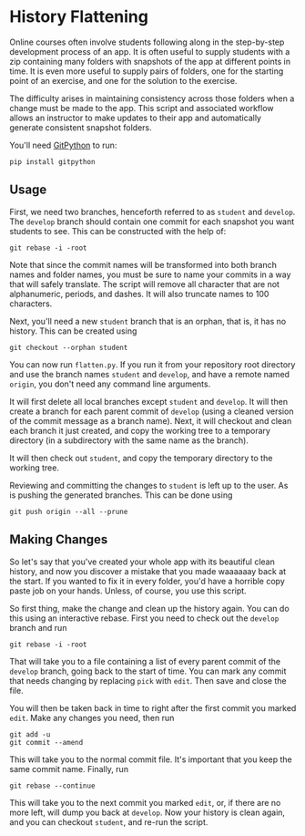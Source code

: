 # History Flattening

Online courses often involve students following along in the step-by-step development process of an app. It is often useful to supply students with a zip containing many folders with snapshots of the app at different points in time. It is even more useful to supply pairs of folders, one for the starting point of an exercise, and one for the solution to the exercise.

The difficulty arises in maintaining consistency across those folders when a change must be made to the app. This script and associated workflow allows an instructor to make updates to their app and automatically generate consistent snapshot folders.

You'll need [GitPython](https://github.com/gitpython-developers/GitPython) to run:

    pip install gitpython

## Usage

First, we need two branches, henceforth referred to as `student` and `develop`. The `develop` branch should contain one commit for each snapshot you want students to see. This can be constructed with the help of:

    git rebase -i -root

Note that since the commit names will be transformed into both branch names and folder names, you must be sure to name your commits in a way that will safely translate. The script will remove all character that are not alphanumeric, periods, and dashes. It will also truncate names to 100 characters.

Next, you'll need a new `student` branch that is an orphan, that is, it has no history. This can be created using

    git checkout --orphan student

You can now run `flatten.py`. If you run it from your repository root directory and use the branch names `student` and `develop`, and have a remote named `origin`, you don't need any command line arguments.

It will first delete all local branches except `student` and `develop`. It will then create a branch for each parent commit of `develop` (using a cleaned version of the commit message as a branch name). Next, it will checkout and clean each branch it just created, and copy the working tree to a temporary directory (in a subdirectory with the same name as the branch).

It will then check out `student`, and copy the temporary directory to the working tree.

Reviewing and committing the changes to `student` is left up to the user. As is pushing the generated branches. This can be done using

    git push origin --all --prune

## Making Changes

So let's say that you've created your whole app with its beautiful clean history, and now you discover a mistake that you made waaaaaay back at the start. If you wanted to fix it in every folder, you'd have a horrible copy paste job on your hands. Unless, of course, you use this script.

So first thing, make the change and clean up the history again. You can do this using an interactive rebase. First you need to check out the `develop` branch and run

    git rebase -i -root

That will take you to a file containing a list of every parent commit of the `develop` branch, going back to the start of time. You can mark any commit that needs changing by replacing `pick` with `edit`. Then save and close the file.

You will then be taken back in time to right after the first commit you marked `edit`. Make any changes you need, then run

    git add -u
    git commit --amend

This will take you to the normal commit file. It's important that you keep the same commit name. Finally, run

    git rebase --continue

This will take you to the next commit you marked `edit`, or, if there are no more left, will dump you back at `develop`. Now your history is clean again, and you can checkout `student`, and re-run the script.
